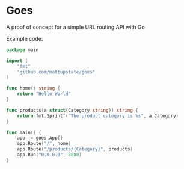 # Goes

A proof of concept for a simple URL routing API with Go

Example code:

```go
package main

import (
    "fmt"
    "github.com/mattupstate/goes"
)

func home() string {
    return "Hello World"
}

func products(a struct{Category string}) string {
    return fmt.Sprintf("The product category is %s", a.Category)
}

func main() {
    app := goes.App{}
    app.Route("/", home)
    app.Route("/products/{Category}", products)
    app.Run("0.0.0.0", 8080)
}
```